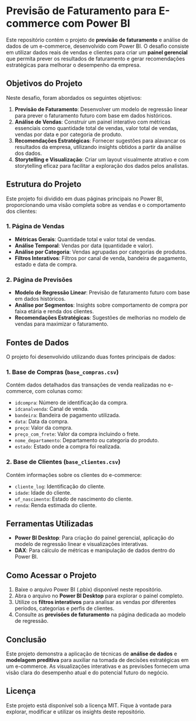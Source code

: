 
#  Previsão de Faturamento para E-commerce com Power BI

Este repositório contém o projeto de **previsão de faturamento** e análise de dados de um e-commerce, desenvolvido com Power BI. O desafio consiste em utilizar dados reais de vendas e clientes para criar um **painel gerencial** que permita prever os resultados de faturamento e gerar recomendações estratégicas para melhorar o desempenho da empresa.

## Objetivos do Projeto

Neste desafio, foram abordados os seguintes objetivos:

1. **Previsão de Faturamento**: Desenvolver um modelo de regressão linear para prever o faturamento futuro com base em dados históricos.
2. **Análise de Vendas**: Construir um painel interativo com métricas essenciais como quantidade total de vendas, valor total de vendas, vendas por data e por categoria de produto.
3. **Recomendações Estratégicas**: Fornecer sugestões para alavancar os resultados da empresa, utilizando insights obtidos a partir da análise dos dados.
4. **Storytelling e Visualização**: Criar um layout visualmente atrativo e com storytelling eficaz para facilitar a exploração dos dados pelos analistas.

## Estrutura do Projeto

Este projeto foi dividido em duas páginas principais no Power BI, proporcionando uma visão completa sobre as vendas e o comportamento dos clientes:

### 1. **Página de Vendas**
- **Métricas Gerais**: Quantidade total e valor total de vendas.
- **Análise Temporal**: Vendas por data (quantidade e valor).
- **Análise por Categoria**: Vendas agrupadas por categorias de produtos.
- **Filtros Interativos**: Filtros por canal de venda, bandeira de pagamento, estado e data de compra.

### 2. **Página de Previsões**
- **Modelo de Regressão Linear**: Previsão de faturamento futuro com base em dados históricos.
- **Análise por Segmentos**: Insights sobre comportamento de compra por faixa etária e renda dos clientes.
- **Recomendações Estratégicas**: Sugestões de melhorias no modelo de vendas para maximizar o faturamento.

## Fontes de Dados

O projeto foi desenvolvido utilizando duas fontes principais de dados:

### 1. Base de Compras (`base_compras.csv`)
Contém dados detalhados das transações de venda realizadas no e-commerce, com colunas como:
- `idcompra`: Número de identificação da compra.
- `idcanalvenda`: Canal de venda.
- `bandeira`: Bandeira de pagamento utilizada.
- `data`: Data da compra.
- `preço`: Valor da compra.
- `preço_com_frete`: Valor da compra incluindo o frete.
- `nome_departamento`: Departamento ou categoria do produto.
- `estado`: Estado onde a compra foi realizada.

### 2. Base de Clientes (`base_clientes.csv`)
Contém informações sobre os clientes do e-commerce:
- `cliente_log`: Identificação do cliente.
- `idade`: Idade do cliente.
- `uf_nascimento`: Estado de nascimento do cliente.
- `renda`: Renda estimada do cliente.

## Ferramentas Utilizadas

- **Power BI Desktop**: Para criação do painel gerencial, aplicação do modelo de regressão linear e visualizações interativas.
- **DAX**: Para cálculo de métricas e manipulação de dados dentro do Power BI.

## Como Acessar o Projeto

1. Baixe o arquivo Power BI (.pbix) disponível neste repositório.
2. Abra o arquivo no **Power BI Desktop** para explorar o painel completo.
3. Utilize os **filtros interativos** para analisar as vendas por diferentes períodos, categorias e perfis de clientes.
4. Consulte as **previsões de faturamento** na página dedicada ao modelo de regressão.

## Conclusão

Este projeto demonstra a aplicação de técnicas de **análise de dados** e **modelagem preditiva** para auxiliar na tomada de decisões estratégicas em um e-commerce. As visualizações interativas e as previsões fornecem uma visão clara do desempenho atual e do potencial futuro do negócio.

## Licença

Este projeto está disponível sob a licença MIT. Fique à vontade para explorar, modificar e utilizar os insights deste repositório.



